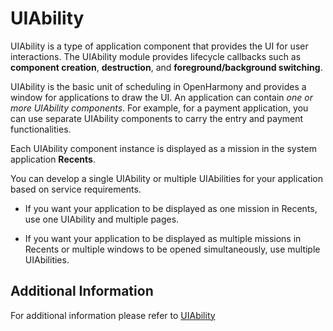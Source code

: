 # UIAbility

UIAbility is a type of application component that provides the UI for user interactions. The UIAbility module provides lifecycle callbacks such as **component creation**, **destruction**, and **foreground/background switching**. 

UIAbility is the basic unit of scheduling in OpenHarmony and provides a window for applications to draw the UI. An application can contain _one or more UIAbility components_. For example, for a payment application, you can use separate UIAbility components to carry the entry and payment functionalities.

Each UIAbility component instance is displayed as a mission in the system application **Recents**.

You can develop a single UIAbility or multiple UIAbilities for your application based on service requirements.

- If you want your application to be displayed as one mission in Recents, use one UIAbility and multiple pages.

- If you want your application to be displayed as multiple missions in Recents or multiple windows to be opened simultaneously, use multiple UIAbilities.

## Additional Information
For additional information please refer to [UIAbility](https://github.com/eclipse-oniro-mirrors/docs/blob/OpenHarmony-5.0.2-Release/en/application-dev/reference/apis-ability-kit/js-apis-app-ability-uiAbility.md)